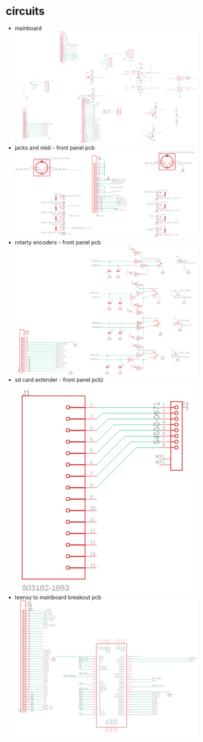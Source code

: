 # circuits
* mainboard 
![TriggersCV_Circuitry](TriggersCV_Circuitry.png)
* jacks and midi - front panel pcb
![TriggerAndCVs_connectors](TriggerAndCVs_connectors.png)	
* rotarty encoders - front panel pcb 
![rotary_breakout](rotary_breakout.png)
* sd card extender - front panel pcb)
![sd-card-panel](sd-card-panel.png)
* teensy to mainboard breakout pcb
![teensy36-test-harness-7](teensy36-test-harness-7.png)	
